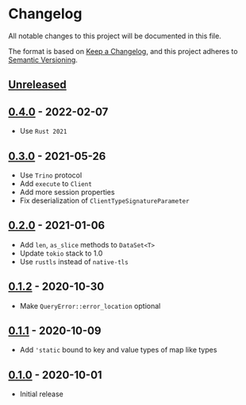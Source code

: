 # Changelog

All notable changes to this project will be documented in this file.

The format is based on [Keep a Changelog](https://keepachangelog.com/en/1.0.0/),
and this project adheres to [Semantic Versioning](https://book.async.rs/overview/stability-guarantees.html).

## [Unreleased]

## [0.4.0] - 2022-02-07
- Use `Rust 2021`

## [0.3.0] - 2021-05-26
- Use `Trino` protocol
- Add `execute` to `Client`
- Add more session properties
- Fix deserialization of `ClientTypeSignatureParameter`

## [0.2.0] - 2021-01-06
- Add `len`, `as_slice` methods to `DataSet<T>`
- Update `tokio` stack to 1.0
- Use `rustls` instead of `native-tls`

## [0.1.2] - 2020-10-30
-  Make `QueryError::error_location` optional

## [0.1.1] - 2020-10-09
- Add `'static` bound to key and value types of map like types

## [0.1.0] - 2020-10-01
- Initial release

[Unreleased]: https://github.com/nooberfsh/prusto/compare/v0.4.0...HEAD
[0.4.0]: https://github.com/nooberfsh/prusto/compare/v0.3.0...v0.4.0
[0.3.0]: https://github.com/nooberfsh/prusto/compare/v0.2.0...v0.3.0
[0.2.0]: https://github.com/nooberfsh/prusto/compare/v0.1.2...v0.2.0
[0.1.2]: https://github.com/nooberfsh/prusto/compare/v0.1.1...v0.1.2
[0.1.1]: https://github.com/nooberfsh/prusto/compare/v0.1.0...v0.1.1
[0.1.0]: https://github.com/nooberfsh/prusto/tree/v0.1.0